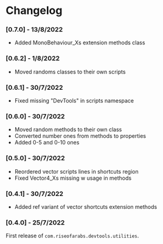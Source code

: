 # **Changelog**

### [0.7.0] - 13/8/2022

- Added MonoBehaviour_Xs extension methods class

### [0.6.2] - 1/8/2022

- Moved randoms classes to their own scripts

### [0.6.1] - 30/7/2022

- Fixed missing "DevTools" in scripts namespace

### [0.6.0] - 30/7/2022

- Moved random methods to their own class
- Converted number ones from methods to properties
- Added 0-5 and 0-10 ones

### [0.5.0] - 30/7/2022

- Reordered vector scripts lines in shortcuts region
- Fixed Vector4_Xs missing w usage in methods

### [0.4.1] - 30/7/2022

- Added ref variant of vector shortcuts extension methods

### [0.4.0] - 25/7/2022

First release of `com.riseofarabs.devtools.utilities`.
